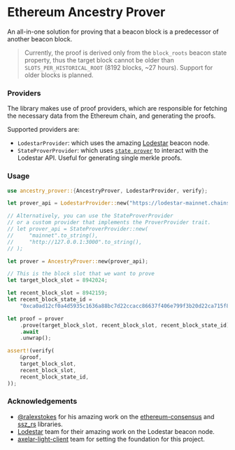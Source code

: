 # Ethereum Ancestry Prover

An all-in-one solution for proving that a beacon block is a predecessor of another beacon block.

> Currently, the proof is derived only from the `block_roots` beacon state property, thus the target block cannot be older than `SLOTS_PER_HISTORICAL_ROOT` (8192 blocks, ~27 hours). Support for older blocks is planned.

### Providers

The library makes use of proof providers, which are responsible for fetching the necessary data from the Ethereum chain, and generating the proofs.

Supported providers are:

- `LodestarProvider`: which uses the amazing [Lodestar](http://lodestar.chainsafe.io) beacon node.
- `StateProverProvider`: which uses [`state prover`](https://github.com/commonprefix/state-prover) to interact with the Lodestar API. Useful for generating single merkle proofs.

### Usage

```rust
use ancestry_prover::{AncestryProver, LodestarProvider, verify};

let prover_api = LodestarProvider::new("https://lodestar-mainnet.chainsafe.io".to_string());

// Alternatively, you can use the StateProverProvider
// or a custom provider that implements the ProverProvider trait.
// let prover_api = StateProverProvider::new(
//     "mainnet".to_string(),
//     "http://127.0.0.1:3000".to_string(),
// );

let prover = AncestryProver::new(prover_api);

// This is the block slot that we want to prove
let target_block_slot = 8942024;

let recent_block_slot = 8942159;
let recent_block_state_id =
    "0xca0ad12cf0a4d5935c1636a88bc7d22ccacc86637f406e799f3b20d22ca715f8";

let proof = prover
    .prove(target_block_slot, recent_block_slot, recent_block_state_id)
    .await
    .unwrap();

assert!(verify(
    &proof,
    target_block_slot,
    recent_block_slot,
    recent_block_state_id,
));
```

### Acknowledgements

- [@ralexstokes](https://github.com/ralexstokes) for his amazing work on the [ethereum-consensus](https://github.com/ralexstokes/ethereum-consensus) and [ssz_rs](https://github.com/ralexstokes/ssz-rs) libraries.
- [Lodestar](https://lodestar.chainsafe.io) team for their amazing work on the Lodestar beacon node.
- [axelar-light-client](https://github.com/commonprefix/axelar-light-client) team for setting the foundation for this project.
